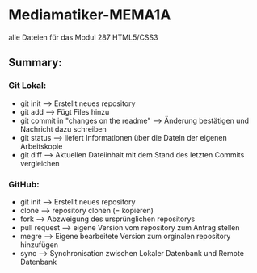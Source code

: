 # Mediamatiker-MEMA1A
alle Dateien für das Modul 287 HTML5/CSS3

## Summary:

### Git Lokal: 

 - git init --> Erstellt neues repository
 - git add --> Fügt Files hinzu
 - git commit in "changes on the readme" --> Änderung bestätigen und Nachricht dazu schreiben 
 - git status --> liefert Informationen über die Datein der eigenen Arbeitskopie
 - git diff --> Aktuellen Dateiinhalt mit dem Stand des letzten Commits vergleichen
 
 ### GitHub:
 
 - git init --> Erstellt neues repository
 - clone --> repository clonen (= kopieren)
 - fork --> Abzweigung des ursprünglichen repositorys
 - pull request --> eigene Version vom repository zum Antrag stellen
 - megre --> Eigene bearbeitete Version zum orginalen repository hinzufügen
 - sync --> Synchronisation zwischen Lokaler Datenbank und Remote Datenbank
 









